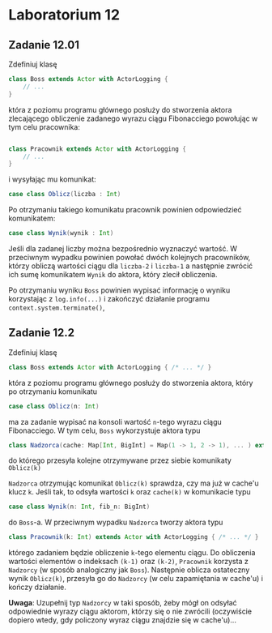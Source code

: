# Laboratorium 12


## Zadanie 12.01

Zdefiniuj klasę

```scala
class Boss extends Actor with ActorLogging {
    // ...
}
```

która z poziomu programu głównego posłuży do stworzenia aktora zlecającego obliczenie zadanego wyrazu ciągu Fibonacciego powołując w tym celu pracownika:

```scala

class Pracownik extends Actor with ActorLogging {
    // ...
}
```

i wysyłając mu komunikat:

```scala
case class Oblicz(liczba : Int)
```

Po otrzymaniu takiego komunikatu pracownik powinien odpowiedzieć komunikatem:

```scala
case class Wynik(wynik : Int)
```

Jeśli dla zadanej liczby można bezpośrednio wyznaczyć wartość. W przeciwnym wypadku powinien powołać dwóch kolejnych pracowników, którzy obliczą wartości ciągu dla `liczba-2` i `liczba-1` a następnie zwrócić ich sumę komunikatem `Wynik` do aktora, który zlecił obliczenia.

Po otrzymaniu wyniku `Boss` powinien wypisać informację o wyniku korzystając z `log.info(...)` i zakończyć działanie programu `context.system.terminate()`,

## Zadanie 12.2

Zdefiniuj klasę

```scala
class Boss extends Actor with ActorLogging { /* ... */ }
```

która z poziomu programu głównego posłuży do stworzenia aktora, który po otrzymaniu komunikatu

```scala
case class Oblicz(n: Int)
```

ma za zadanie wypisać na konsoli wartość `n`-tego wyrazu ciągu Fibonacciego. W tym celu, `Boss` wykorzystuje aktora typu

```scala
class Nadzorca(cache: Map[Int, BigInt] = Map(1 -> 1, 2 -> 1), ... ) extends Actor with ActorLogging { /* ... */ }
```

do którego przesyła kolejne otrzymywane przez siebie komunikaty `Oblicz(k)`

`Nadzorca` otrzymując komunikat `Oblicz(k)` sprawdza, czy ma już w cache'u klucz `k`. Jeśli tak, to odsyła wartości `k` oraz `cache(k)` w komunikacie typu

```scala
case class Wynik(n: Int, fib_n: BigInt)
```

do `Boss`-a. W przeciwnym wypadku `Nadzorca` tworzy aktora typu

```scala
class Pracownik(k: Int) extends Actor with ActorLogging { /* ... */ }
```

którego zadaniem będzie obliczenie `k`-tego elementu ciągu. Do obliczenia wartości elementów o indeksach `(k-1)` oraz `(k-2)`, `Pracownik` korzysta z `Nadzorcy` (w sposób analogiczny jak `Boss`). Następnie oblicza ostateczny wynik `Oblicz(k)`, przesyła go do `Nadzorcy` (w celu zapamiętania w cache'u) i kończy działanie.

__Uwaga__: Uzupełnij typ `Nadzorcy` w taki sposób, żeby mógł on odsyłać odpowiednie wyrazy ciągu aktorom, którzy się o nie zwrócili (oczywiście dopiero wtedy, gdy policzony wyraz ciągu znajdzie się w cache'u)...
